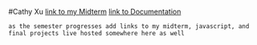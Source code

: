 #Cathy Xu
[link to my Midterm](https://cathyxu0717.github.io./)
[link to Documentation](http://sites.bxmc.poly.edu/~xinwenxu/WebDev/index.php/2018/03/19/midterm-documentation/)
```
as the semester progresses add links to my midterm, javascript, and final projects live hosted somewhere here as well